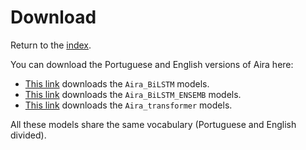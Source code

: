 # Download

Return to the [index](https://github.com/Nkluge-correa/Aira-EXPERT).

You can download the Portuguese and English versions of Aira here:

- [This link](https://drive.google.com/uc?export=download&id=1hx_slnQI5DHcj5i1XF9CJk37MYZibai9) downloads the `Aira_BiLSTM` models.
- [This link](https://drive.google.com/uc?export=download&id=12kyt0RjRzoOPGvAWzvTybhr5_TXrzGh-) downloads the `Aira_BiLSTM_ENSEMB` models.
- [This link](https://drive.google.com/uc?export=download&id=1Zw253k3bZ2qVm27l7ZIi7u7PhLtzAZc-) downloads the `Aira_transformer` models.

All these models share the same vocabulary (Portuguese and English divided).
